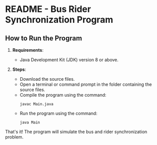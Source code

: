# README - Bus Rider Synchronization Program

## How to Run the Program

1. **Requirements**:
    - Java Development Kit (JDK) version 8 or above.

2. **Steps**:
    - Download the source files.
    - Open a terminal or command prompt in the folder containing the source files.
    - Compile the program using the command:
      ```
      javac Main.java
      ```
    - Run the program using the command:
      ```
      java Main
      ```

That's it! The program will simulate the bus and rider synchronization problem.
